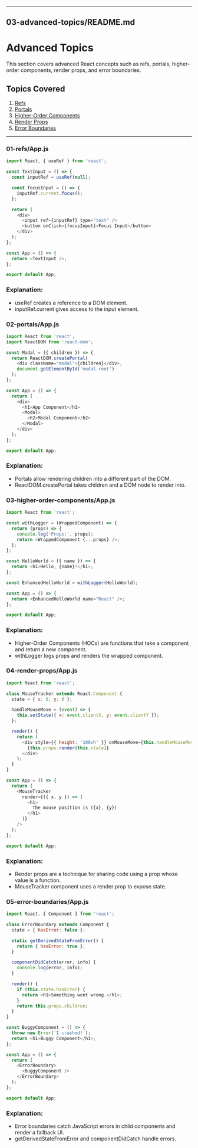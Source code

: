 
---

## 03-advanced-topics/README.md

# Advanced Topics

This section covers advanced React concepts such as refs, portals, higher-order components, render props, and error boundaries.

## Topics Covered

1. [Refs](./01-refs/App.js)
2. [Portals](./02-portals/App.js)
3. [Higher-Order Components](./03-higher-order-components/App.js)
4. [Render Props](./04-render-props/App.js)
5. [Error Boundaries](./05-error-boundaries/App.js)

---

### 01-refs/App.js

```js
import React, { useRef } from 'react';

const TextInput = () => {
  const inputRef = useRef(null);

  const focusInput = () => {
    inputRef.current.focus();
  };

  return (
    <div>
      <input ref={inputRef} type="text" />
      <button onClick={focusInput}>Focus Input</button>
    </div>
  );
};

const App = () => {
  return <TextInput />;
};

export default App;
```
### Explanation:
- useRef creates a reference to a DOM element.
- inputRef.current gives access to the input element.

### 02-portals/App.js
```js
import React from 'react';
import ReactDOM from 'react-dom';

const Modal = ({ children }) => {
  return ReactDOM.createPortal(
    <div className="modal">{children}</div>,
    document.getElementById('modal-root')
  );
};

const App = () => {
  return (
    <div>
      <h1>App Component</h1>
      <Modal>
        <h2>Modal Component</h2>
      </Modal>
    </div>
  );
};

export default App;
```
### Explanation:
- Portals allow rendering children into a different part of the DOM.
- ReactDOM.createPortal takes children and a DOM node to render into.

### 03-higher-order-components/App.js
```js
import React from 'react';

const withLogger = (WrappedComponent) => {
  return (props) => {
    console.log('Props:', props);
    return <WrappedComponent {...props} />;
  };
};

const HelloWorld = ({ name }) => {
  return <h1>Hello, {name}!</h1>;
};

const EnhancedHelloWorld = withLogger(HelloWorld);

const App = () => {
  return <EnhancedHelloWorld name="React" />;
};

export default App;
```
### Explanation:
- Higher-Order Components (HOCs) are functions that take a component and return a new component.
- withLogger logs props and renders the wrapped component.

### 04-render-props/App.js
```js
import React from 'react';

class MouseTracker extends React.Component {
  state = { x: 0, y: 0 };

  handleMouseMove = (event) => {
    this.setState({ x: event.clientX, y: event.clientY });
  };

  render() {
    return (
      <div style={{ height: '100vh' }} onMouseMove={this.handleMouseMove}>
        {this.props.render(this.state)}
      </div>
    );
  }
}

const App = () => {
  return (
    <MouseTracker
      render={({ x, y }) => (
        <h1>
          The mouse position is ({x}, {y})
        </h1>
      )}
    />
  );
};

export default App;
```
### Explanation:
- Render props are a technique for sharing code using a prop whose value is a function.
- MouseTracker component uses a render prop to expose state.

### 05-error-boundaries/App.js
```js
import React, { Component } from 'react';

class ErrorBoundary extends Component {
  state = { hasError: false };

  static getDerivedStateFromError() {
    return { hasError: true };
  }

  componentDidCatch(error, info) {
    console.log(error, info);
  }

  render() {
    if (this.state.hasError) {
      return <h1>Something went wrong.</h1>;
    }
    return this.props.children;
  }
}

const BuggyComponent = () => {
  throw new Error('I crashed!');
  return <h1>Buggy Component</h1>;
};

const App = () => {
  return (
    <ErrorBoundary>
      <BuggyComponent />
    </ErrorBoundary>
  );
};

export default App;
```
### Explanation:
- Error boundaries catch JavaScript errors in child components and render a fallback UI.
- getDerivedStateFromError and componentDidCatch handle errors.
